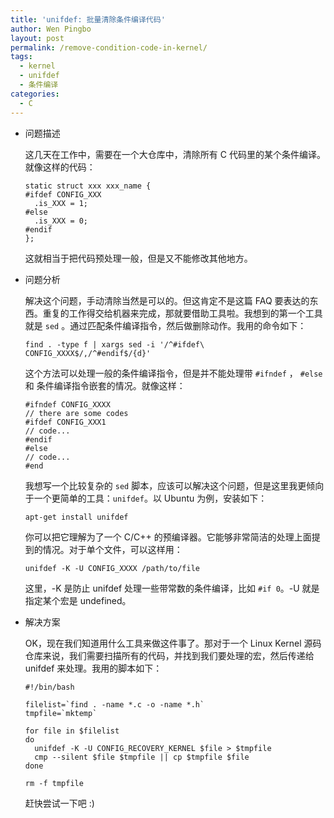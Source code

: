 ```yaml
---
title: 'unifdef: 批量清除条件编译代码'
author: Wen Pingbo
layout: post
permalink: /remove-condition-code-in-kernel/
tags:
  - kernel
  - unifdef
  - 条件编译
categories:
  - C
---
```

  * 问题描述

    这几天在工作中，需要在一个大仓库中，清除所有 C 代码里的某个条件编译。就像这样的代码：

        static struct xxx xxx_name {
        #ifdef CONFIG_XXX
          .is_XXX = 1;
        #else
          .is_XXX = 0;
        #endif
        };


    这就相当于把代码预处理一般，但是又不能修改其他地方。

  * 问题分析

    解决这个问题，手动清除当然是可以的。但这肯定不是这篇 FAQ 要表达的东西。重复的工作得交给机器来完成，那就要借助工具啦。我想到的第一个工具就是 `sed` 。通过匹配条件编译指令，然后做删除动作。我用的命令如下：

        find . -type f | xargs sed -i '/^#ifdef\ CONFIG_XXXX$/,/^#endif$/{d}'


    这个方法可以处理一般的条件编译指令，但是并不能处理带 `#ifndef` ， `#else` 和 条件编译指令嵌套的情况。就像这样：



        #ifndef CONFIG_XXXX
        // there are some codes
        #ifdef CONFIG_XXX1
        // code...
        #endif
        #else
        // code...
        #end


    我想写一个比较复杂的 `sed` 脚本，应该可以解决这个问题，但是这里我更倾向于一个更简单的工具：`unifdef`。以 Ubuntu 为例，安装如下：

        apt-get install unifdef


    你可以把它理解为了一个 C/C++ 的预编译器。它能够非常简洁的处理上面提到的情况。对于单个文件，可以这样用：

        unifdef -K -U CONFIG_XXXX /path/to/file


    这里，-K 是防止 unifdef 处理一些带常数的条件编译，比如 `#if 0`。-U 就是指定某个宏是 undefined。

  * 解决方案

    OK，现在我们知道用什么工具来做这件事了。那对于一个 Linux Kernel 源码仓库来说，我们需要扫描所有的代码，并找到我们要处理的宏，然后传递给 unifdef 来处理。我用的脚本如下：

        #!/bin/bash
        
        filelist=`find . -name *.c -o -name *.h`
        tmpfile=`mktemp`
        
        for file in $filelist
        do
          unifdef -K -U CONFIG_RECOVERY_KERNEL $file > $tmpfile
          cmp --silent $file $tmpfile || cp $tmpfile $file
        done
        
        rm -f tmpfile


    赶快尝试一下吧 :)



